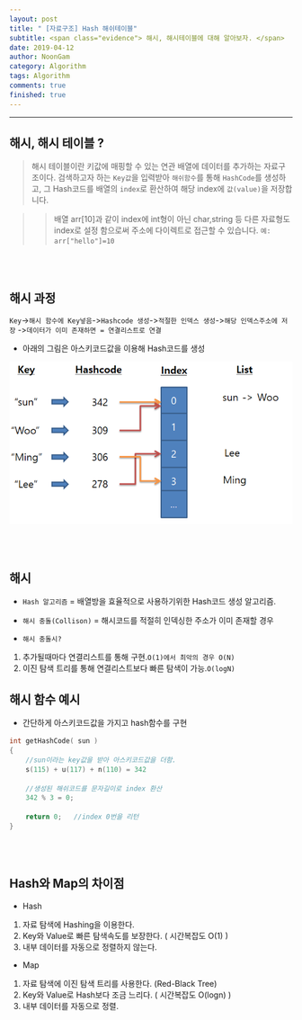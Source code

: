 ```yaml
---
layout: post
title: " [자료구조] Hash 해쉬테이블"
subtitle: <span class="evidence"> 해시, 해시테이블에 대해 알아보자. </span>
date: 2019-04-12
author: NoonGam
category: Algorithm
tags: Algorithm
comments: true
finished: true
---
```


---

## 해시, 해시 테이블 ?

> 해시 테이블이란 키값에 매핑할 수 있는 연관 배열에 데이터를 추가하는 자료구조이다. 검색하고자 하는 `Key값`을 입력받아 `해쉬함수`를 통해 `HashCode`를 생성하고, 그 Hash코드를 배열의 `index`로 환산하여 해당 index에 `값(value)`을 저장합니다.

>> 배열 arr[10]과 같이 index에 int형이 아닌 char,string 등 다른 자료형도 index로 설정 함으로써 주소에 다이렉트로 접근할 수 있습니다. `예: arr["hello"]=10`

<br><br>

## 해시 과정

`Key`->`해시 함수에 Key넣음`->`Hashcode 생성`->`적절한 인덱스 생성`->`해당 인덱스주소에 저장`
->`데이터가 이미 존재하면 = 연결리스트로 연결`  

- 아래의 그림은 아스키코드값을 이용해 Hash코드를 생성  

![img](/img/1-Everything/hash.PNG)


<br><br>



## 해시

- `Hash 알고리즘` = 배열방을 효율적으로 사용하기위한 Hash코드 생성 알고리즘.

- `해시 충돌(Collison)` = 해시코드를 적절히 인덱싱한 주소가 이미 존재할 경우

- `해시 충돌시?`  
1. 추가될때마다 연결리스트를 통해 구현.`O(1)에서 최악의 경우 O(N)`
2. 이진 탐색 트리를 통해 연결리스트보다 빠른 탐색이 가능.`O(logN)`



## 해시 함수 예시

- 간단하게 아스키코드값을 가지고 hash함수를 구현  

```c++
int getHashCode( sun )
{
	//sun이라는 key값을 받아 아스키코드값을 더함.
	s(115) + u(117) + n(110) = 342

	//생성된 해쉬코드를 문자길이로 index 환산
	342 % 3 = 0;

	return 0;	//index 0번을 리턴
}

```

<br><br>

## Hash와 Map의 차이점

- Hash
1. 자료 탐색에 Hashing을 이용한다.
2. Key와 Value로 빠른 탐색속도를 보장한다. ( 시간복잡도 O(1) )
3. 내부 데이터를 자동으로 정렬하지 않는다.

- Map
1. 자료 탐색에 이진 탐색 트리를 사용한다. (Red-Black Tree)
2. Key와 Value로 Hash보다 조금 느리다. ( 시간복잡도 O(logn) )
3. 내부 데이터를 자동으로 정렬.

<br><br><br>
